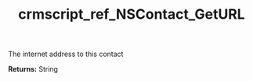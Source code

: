 ﻿---
title: crmscript_ref_NSContact_GetURL
description: String NSContact.GetURL()
intellisense: NSContact.GetURL
keywords: NSContact, GetURL
so.topic: reference
---

The internet address to this contact

**Returns:** String


